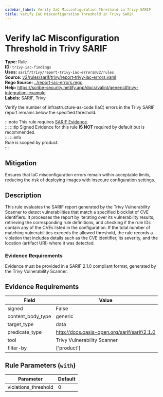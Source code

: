 ```yaml
---
sidebar_label: Verify IaC Misconfiguration Threshold in Trivy SARIF
title: Verify IaC Misconfiguration Threshold in Trivy SARIF
---  
```

# Verify IaC Misconfiguration Threshold in Trivy SARIF  
**Type:** Rule  
**ID:** `trivy-iac-findings`  
**Uses:** `sarif/trivy/report-trivy-iac-errors@v2/rules`  
**Source:** [v2/rules/sarif/trivy/report-trivy-iac-errors.yaml](https://github.com/scribe-public/sample-policies/blob/main/v2/rules/sarif/trivy/report-trivy-iac-errors.yaml)  
**Rego Source:** [../report-iac-errors.rego](https://github.com/scribe-public/sample-policies/blob/main/v2/rules/sarif/trivy/../report-iac-errors.rego)  
**Help:** https://scribe-security.netlify.app/docs/valint/generic#trivy-integration-example  
**Labels:** SARIF, Trivy  

Verify the number of infrastructure-as-code (IaC) errors in the Trivy SARIF report remains below the specified threshold.

:::note 
This rule requires [SARIF Evidence](https://scribe-security.netlify.app/docs/valint/sarif).  
::: 
:::tip 
Signed Evidence for this rule **IS NOT** required by default but is recommended.  
::: 
:::info  
Rule is scoped by product.  
:::  

## Mitigation  
Ensures that IaC misconfiguration errors remain within acceptable limits, reducing the risk of deploying images  with insecure configuration settings.



## Description  
This rule evaluates the SARIF report generated by the Trivy Vulnerability Scanner to detect vulnerabilities that match
a specified blocklist of CVE identifiers. It processes the report by iterating over its vulnerability results, retrieving
the corresponding rule definitions, and checking if the rule IDs contain any of the CVEs listed in the configuration.
If the total number of matching vulnerabilities exceeds the allowed threshold, the rule records a violation that includes
details such as the CVE identifier, its severity, and the location (artifact URI) where it was detected.

### **Evidence Requirements**

Evidence must be provided in a SARIF 2.1.0 compliant format, generated by the Trivy Vulnerability Scanner.


## Evidence Requirements  
| Field | Value |
|-------|-------|
| signed | False |
| content_body_type | generic |
| target_type | data |
| predicate_type | http://docs.oasis-open.org/sarif/sarif/2.1.0 |
| tool | Trivy Vulnerability Scanner |
| filter-by | ['product'] |

## Rule Parameters (`with`)  
| Parameter | Default |
|-----------|---------|
| violations_threshold | 0 |

